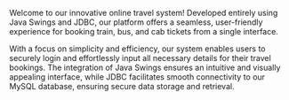 Welcome to our innovative online travel system! Developed entirely using Java Swings and JDBC, our platform offers a seamless, user-friendly experience for booking train, bus, and cab tickets from a single interface.

With a focus on simplicity and efficiency, our system enables users to securely login and effortlessly input all necessary details for their travel bookings. The integration of Java Swings ensures an intuitive and visually appealing interface, while JDBC facilitates smooth connectivity to our MySQL database, ensuring secure data storage and retrieval.
